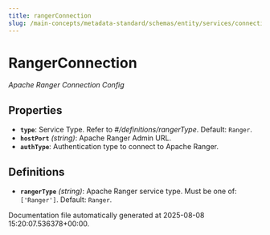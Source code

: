 ```yaml
---
title: rangerConnection
slug: /main-concepts/metadata-standard/schemas/entity/services/connections/security/rangerconnection
---
```


# RangerConnection

*Apache Ranger Connection Config*

## Properties

- **`type`**: Service Type. Refer to *#/definitions/rangerType*. Default: `Ranger`.
- **`hostPort`** *(string)*: Apache Ranger Admin URL.
- **`authType`**: Authentication type to connect to Apache Ranger.
## Definitions

- **`rangerType`** *(string)*: Apache Ranger service type. Must be one of: `['Ranger']`. Default: `Ranger`.


Documentation file automatically generated at 2025-08-08 15:20:07.536378+00:00.
